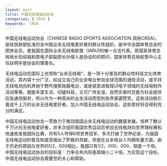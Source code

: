 ```yaml
---
layout: post
title: 中国无线电运动协会
categories: [ CRSA ]
keywords:  CRSA
---
```


中国无线电运动协会（CHINESE RADIO SPORTS ASSOCIATION 简称CRSA)。是经民政部批准的全中国业余无线电爱好者的群众性组织，是中华全国体育总会的团体会员，是我国在国际业余无线电联盟（IARU)的唯一合法代表。原国家体育总局局长伍绍祖和原电子部副部长孙俊人是协会的的顾问，国家体育总局航管中心主任赵明宇是协会的理事长。

无线电运动在国际上也常称“业余无线电”，是一项十分普及的群众性科技文化体育活动，其内容十分广泛，如设立自己的业余电台参加全球范围的通信活动，或手持无线电测向机奔驰于野外搜索隐蔽电台，或是锐意进取探讨电子领域的无线电制作活动等等。既能丰富生活、切磋科技，又可广传友谊，自然灾害时还能为社会提供应急通信服务，所以作为一种高尚的业余活动而受到各界普遍赞赏。这些活动吸引着成千上万的业余无线电爱好者。加入中国无线电运动协会，这些爱好将会得到充分的满足。

中国无线电运动协会一贯致力于推动我国业余无线电运动的健康发展。培养了数以千万计的无线电爱好者，并多次组织我国优秀运动员参加无线电测向世界锦标赛和快速收发报国际比赛，共有5人夺得6项世界冠军、多次打破了世界纪录，为我国无线电运动的普及和提高做出了积极的贡献，但是在业余电台人均拥有量方面，由于历史的原因与世界的1/2，000相比，我国只有1/2，000，000，相差一千倍。中国无线电运动协会的目标是：力争五年内将差距缩小二十倍。为实现这个目标，中国无线电运动协会需要您的关心和帮助。
